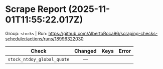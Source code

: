 # Scrape Report (2025-11-01T11:55:22.017Z)

Group: `stocks`  |  Run: https://github.com/AlbertoRoca96/scraping-checks-scheduler/actions/runs/18996322030

| Check | Changed | Keys | Error |
|---|:---:|:--|:--|
| `stock_ntdoy_global_quote` | — |  |  |
